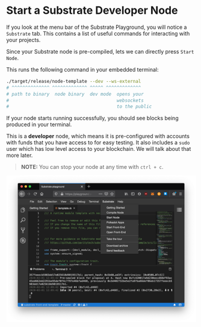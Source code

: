 # Start a Substrate Developer Node

If you look at the menu bar of the Substrate Playground, you will notice a `Substrate` tab.
This contains a list of useful commands for interacting with your projects.

Since your Substrate node is pre-compiled, lets we can directly press `Start Node`.

This runs the following command in your embedded terminal:

```bash
./target/release/node-template --dev --ws-external
# ^^^^^^^^^^^^^^ ^^^^^^^^^^^^^ ^^^^^ ^^^^^^^^^^^^^
# path to binary  node binary  dev mode  opens your
#                                        websockets
#                                        to the public
```

If your node starts running successfully, you should see blocks being produced in your terminal.

This is a **developer** node, which means it is pre-configured with accounts with funds that you have access to for easy testing. It also includes a `sudo` user which has low level access to your blockchain. We will talk about that more later.

> **NOTE:** You can stop your node at any time with `ctrl + c`.

<!-- slide:break -->

![Substrate Playground Menu](./assets/start-node.png)
